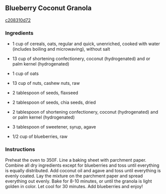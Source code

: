 ## Blueberry Coconut Granola

[c208310d72](http://tastykitchen.com/recipes/breakfastbrunch/blueberry-coconut-granola/)

### Ingredients

 - 1 cup of cereals, oats, regular and quick, unenriched, cooked with water (includes boiling and microwaving), without salt

 - 13 cup of shortening confectionery, coconut (hydrogenated) and or palm kernel (hydrogenated)

 - 1 cup of oats

 - 13 cup of nuts, cashew nuts, raw

 - 2 tablespoon of seeds, flaxseed

 - 2 tablespoon of seeds, chia seeds, dried

 - 2 tablespoon of shortening confectionery, coconut (hydrogenated) and or palm kernel (hydrogenated)

 - 3 tablespoon of sweetener, syrup, agave

 - 1/2 cup of blueberries, raw

### Instructions

Preheat the oven to 350F. Line a baking sheet with parchment paper. Combine all dry ingredients except for blueberries and toss until everything is equally distributed. Add coconut oil and agave and toss until everything is evenly coated. Lay the mixture on the parchment paper and spread everything out evenly. Bake for 8-10 minutes, or until the granola is light golden in color. Let cool for 30 minutes. Add blueberries and enjoy!
